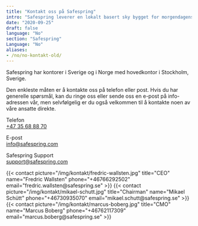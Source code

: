 ```yaml
---
title: "Kontakt oss på Safespring"
intro: "Safespring leverer en lokalt basert sky bygget for morgendagens apper."
date: "2020-09-25"
draft: false
language: "No"
section: "Safespring"
Language: "No"
aliases:
- /no/no-kontakt-old/
---
```

<div class="ingress"><p>Safespring har kontorer i Sverige og i Norge med hovedkontor i Stockholm, Sverige.</p></div>

Den enkleste måten er å kontakte oss på telefon eller post. Hvis du har generelle spørsmål, kan du ringe oss eller sende oss en e-post på info-adressen vår, men selvfølgelig er du også velkommen til å kontakte noen av våre ansatte direkte.

<span class="inline-rubrik">Telefon</span><br>
<a href="tel:+4735688870">+47 35 68 88 70</a>

<span class="inline-rubrik">E-post</span><br>
<a href="mailto:info@safespring.com">info@safespring.com</a>

<span class="inline-rubrik">Safespring Support</span><br>
<a href="mailto:support@safespring.com">support@safespring.com</a>

<div class="flexcontainer-shortcode">
{{< contact picture="/img/kontakt/fredric-wallsten.jpg" title="CEO" name="Fredric Wallsten" phone="+46766292502" email="fredric.wallsten@safespring.se" >}}
{{< contact picture="/img/kontakt/mikael-schutt.jpg" title="Chairman" name="Mikael Schütt" phone="+46730935070" email="mikael.schutt@safespring.se" >}}
{{< contact picture="/img/kontakt/marcus-boberg.jpg" title="CMO" name="Marcus Boberg" phone="+46762117309" email="marcus.boberg@safespring.se" >}}
</div>
